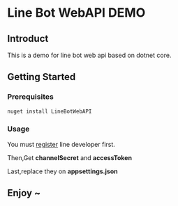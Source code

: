 # Line Bot WebAPI DEMO

## Introduct
This is a demo for line bot web api based on dotnet core.

## Getting Started


### Prerequisites
  ```sh
  nuget install LineBotWebAPI
  ```

### Usage

You must [register](https://developers.line.biz/) line developer first.

Then,Get  **channelSecret** and **accessToken**

Last,replace they on  **appsettings.json**

## Enjoy ~